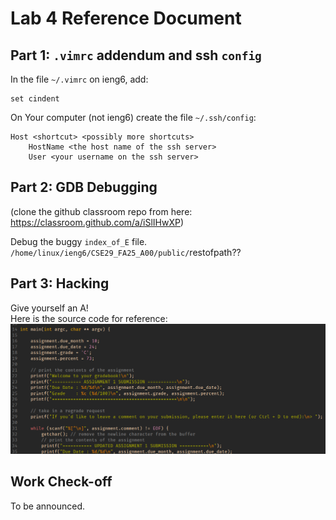 # Lab 4 Reference Document


Part 1: `.vimrc` addendum and ssh `config`
--------------------------------

In the file `~/.vimrc` on ieng6, add:

```
set cindent
```

On Your computer (not ieng6) create the file `~/.ssh/config`:

```
Host <shortcut> <possibly more shortcuts>
    HostName <the host name of the ssh server>
    User <your username on the ssh server>

```

Part 2: GDB Debugging
--------------------------------

(clone the github classroom repo from here: <https://classroom.github.com/a/iSlIHwXP>)

Debug the buggy `index_of_E` file.  
`/home/linux/ieng6/CSE29_FA25_A00/public/`restofpath??


Part 3: Hacking
---------------------

Give yourself an A!  
Here is the source code for reference:
![gradebook source code](../images/gradebook_src.png)

Work Check-off
--------------

To be announced.

